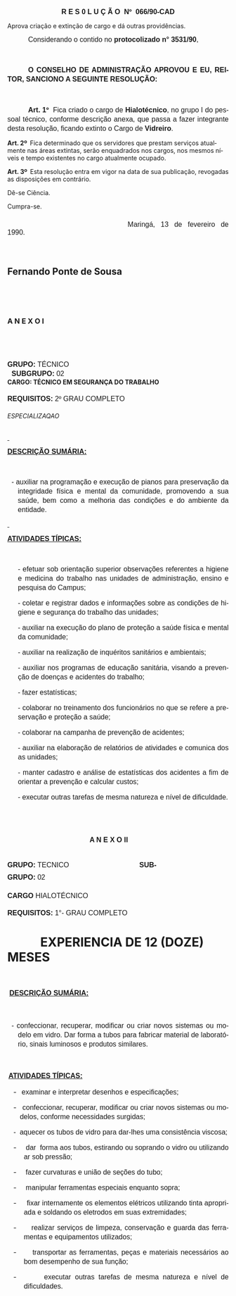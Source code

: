 <body lang=PT-BR style='tab-interval:35.45pt'>

<div class=Section1>

<p class=MsoNormal align=center style='text-align:center'><![if !supportEmptyParas]>&nbsp;<![endif]><o:p></o:p></p>

<p class=MsoNormal align=center style='text-align:center'><b style='mso-bidi-font-weight:
normal'><span style='font-size:12.0pt;mso-bidi-font-size:10.0pt;font-family:
Arial'>R E S 0 L U Ç Ã O<span style="mso-spacerun: yes">  </span>Nº<span
style="mso-spacerun: yes">  </span>066/90-CAD<o:p></o:p></span></b></p>

<p class=MsoBodyTextIndent>Aprova criação e extinção de cargo e dá outras
providências.</p>

<p class=MsoNormal style='text-indent:35.45pt'><span style='font-size:12.0pt;
mso-bidi-font-size:10.0pt;font-family:Arial'>Considerando o contido no <b>protocolizado
n° 3531/90</b>,<o:p></o:p></span></p>

<p class=MsoNormal style='line-height:150%'><span style='font-size:12.0pt;
mso-bidi-font-size:10.0pt;font-family:Arial'><![if !supportEmptyParas]>&nbsp;<![endif]><o:p></o:p></span></p>

<p class=MsoNormal style='text-align:justify;text-indent:35.45pt;line-height:
150%'><b><span style='font-size:12.0pt;mso-bidi-font-size:10.0pt;font-family:
Arial'>O CONSELHO DE ADMINISTRAÇÃO APROVOU E EU, REITOR, SANCIONO A SEGUINTE
RESOLUÇÃO:<o:p></o:p></span></b></p>

<p class=MsoNormal style='line-height:150%'><span style='font-size:12.0pt;
mso-bidi-font-size:10.0pt;font-family:Arial'><![if !supportEmptyParas]>&nbsp;<![endif]><o:p></o:p></span></p>

<p class=MsoNormal style='text-align:justify;text-indent:35.45pt;line-height:
150%'><b><span style='font-size:12.0pt;mso-bidi-font-size:10.0pt;font-family:
Arial'>Art. 1º<span style="mso-spacerun: yes">  </span></span></b><span
style='font-size:12.0pt;mso-bidi-font-size:10.0pt;font-family:Arial'>Fica
criado o cargo de <b style='mso-bidi-font-weight:normal'>Hialotécnico</b><span
style='mso-bidi-font-weight:bold'>,</span><b style='mso-bidi-font-weight:normal'>
</b>no grupo I do pessoal técnico, conforme descrição anexa, que passa a fazer
integrante desta resolução, ficando extinto o Cargo de <b style='mso-bidi-font-weight:
normal'>Vidreiro</b><span style='mso-bidi-font-weight:bold'>.</span><b
style='mso-bidi-font-weight:normal'><o:p></o:p></b></span></p>

<p class=MsoBodyTextIndent2><b>Art. 2º<span style="mso-spacerun: yes">  </span></b>Fica
determinado que os servidores que prestam serviços atualmente nas áreas
extintas, serão enquadrados nos cargos, nos mesmos níveis e tempo existentes no
cargo atualmente ocupado.</p>

<p class=MsoBodyTextIndent3 style='text-align:justify'><b>Art. 3º<span
style="mso-spacerun: yes">  </span></b>Esta resolução entra em vigor na data de
sua publicação, revogadas as disposições em contrário.</p>

<p class=MsoBodyTextIndent3>Dê-se Ciência.</p>

<p class=MsoBodyTextIndent3 style='margin-bottom:18.0pt'>Cumpra-se.</p>

<p class=MsoNormal style='margin-bottom:14.4pt;text-align:justify;text-indent:
205.55pt'><span style='font-size:12.0pt;mso-bidi-font-size:10.0pt;font-family:
Arial'>Maringá, 13 de fevereiro de 1990.<o:p></o:p></span></p>

<p class=MsoNormal style='margin-bottom:14.4pt;text-align:justify;text-indent:
205.55pt'><span style='font-size:12.0pt;mso-bidi-font-size:10.0pt;font-family:
Arial'><![if !supportEmptyParas]>&nbsp;<![endif]><o:p></o:p></span></p>

<h2>Fernando Ponte de Sousa</h2>

<p class=MsoNormal><span style='font-size:12.0pt;mso-bidi-font-size:10.0pt;
font-family:Arial'><![if !supportEmptyParas]>&nbsp;<![endif]><o:p></o:p></span></p>

<p class=MsoNormal><span style='font-size:12.0pt;mso-bidi-font-size:10.0pt;
font-family:Arial'><![if !supportEmptyParas]>&nbsp;<![endif]><o:p></o:p></span></p>

<h3>A N E X O I</h3>

<p class=MsoNormal><![if !supportEmptyParas]>&nbsp;<![endif]><o:p></o:p></p>

<p class=MsoNormal><![if !supportEmptyParas]>&nbsp;<![endif]><o:p></o:p></p>

<p class=MsoNormal style='margin-top:0cm;margin-right:89.85pt;margin-bottom:
0cm;margin-left:7.1pt;margin-bottom:.0001pt;text-indent:-7.1pt;line-height:
150%;tab-stops:205.2pt'><b><span style='font-size:12.0pt;mso-bidi-font-size:
10.0pt;font-family:Arial'>GRUPO: </span></b><span style='font-size:12.0pt;
mso-bidi-font-size:10.0pt;font-family:Arial'>TÉCNICO<span style="mso-spacerun:
yes">                                              </span><b>SU</b><b
style='mso-bidi-font-weight:normal'>BGRUPO: </b>02 <o:p></o:p></span></p>

<h4 style='margin-top:0cm'><b>CARGO: </b>TÉCNICO EM SEGURANÇA DO TRABALHO</h4>

<p class=MsoNormal style='margin-right:2.45pt;line-height:150%'><b
style='mso-bidi-font-weight:normal'><span style='font-size:12.0pt;mso-bidi-font-size:
10.0pt;font-family:Arial'>REQUISITOS: </span></b><span style='font-size:12.0pt;
mso-bidi-font-size:10.0pt;font-family:Arial'>2º GRAU COMPLETO<o:p></o:p></span></p>

<h6>ESPECIALIZAQAO</h6>

<p class=MsoNormal><b style='mso-bidi-font-weight:normal'><u><span
style='font-size:12.0pt;mso-bidi-font-size:10.0pt;font-family:Arial'><![if !supportEmptyParas]>&nbsp;<![endif]><o:p></o:p></span></u></b></p>

<p class=MsoNormal><b style='mso-bidi-font-weight:normal'><u><span
style='font-size:12.0pt;mso-bidi-font-size:10.0pt;font-family:Arial'>DESCRIÇÃO
SUMÁRIA:</span></u></b><b style='mso-bidi-font-weight:normal'><span
style='font-size:12.0pt;mso-bidi-font-size:10.0pt;font-family:Arial'><o:p></o:p></span></b></p>

<p class=MsoNormal style='margin-left:17.85pt;text-align:justify;text-indent:
-10.75pt;line-height:150%'><span style='font-size:12.0pt;mso-bidi-font-size:
10.0pt;font-family:Arial;mso-bidi-font-weight:bold'><![if !supportEmptyParas]>&nbsp;<![endif]><o:p></o:p></span></p>

<p class=MsoNormal style='margin-left:17.85pt;text-align:justify;text-indent:
-10.75pt;line-height:150%'><span style='font-size:12.0pt;mso-bidi-font-size:
10.0pt;font-family:Arial;mso-bidi-font-weight:bold'>-</span><b
style='mso-bidi-font-weight:normal'><span style='font-size:12.0pt;mso-bidi-font-size:
10.0pt;font-family:Arial'> </span></b><span style='font-size:12.0pt;mso-bidi-font-size:
10.0pt;font-family:Arial;mso-bidi-font-weight:bold'>a</span><span
style='font-size:12.0pt;mso-bidi-font-size:10.0pt;font-family:Arial'>uxiliar na
programação e execução de pianos para preservação da integridade física e
mental da comunidade, promovendo a sua saúde, bem como a melhoria das condições
e do ambiente da entidade.<o:p></o:p></span></p>

<p class=MsoNormal style='text-align:justify;line-height:13.8pt'><b
style='mso-bidi-font-weight:normal'><u><span style='font-size:12.0pt;
mso-bidi-font-size:10.0pt;font-family:Arial'><![if !supportEmptyParas]>&nbsp;<![endif]><o:p></o:p></span></u></b></p>

<p class=MsoNormal style='text-align:justify;line-height:13.8pt'><b
style='mso-bidi-font-weight:normal'><u><span style='font-size:12.0pt;
mso-bidi-font-size:10.0pt;font-family:Arial'>ATIVIDADES TÍPICAS:<o:p></o:p></span></u></b></p>

<p class=MsoNormal style='margin-left:18.0pt;text-align:justify;line-height:
150%'><span style='font-size:12.0pt;mso-bidi-font-size:10.0pt;font-family:Arial'><![if !supportEmptyParas]>&nbsp;<![endif]><o:p></o:p></span></p>

<p class=MsoNormal style='margin-left:18.0pt;text-align:justify;line-height:
150%'><span style='font-size:12.0pt;mso-bidi-font-size:10.0pt;font-family:Arial'>-
efetuar sob orientação superior observações referentes a higiene e medicina do
trabalho nas unidades de administração, ensino e pesquisa do Campus;<o:p></o:p></span></p>

<p class=MsoNormal style='margin-left:18.0pt;text-align:justify;line-height:
150%'><span style='font-size:12.0pt;mso-bidi-font-size:10.0pt;font-family:Arial'>-
coletar e registrar dados e informações sobre as condições de higiene e
segurança do trabalho das unidades;<o:p></o:p></span></p>

<p class=MsoNormal style='margin-left:18.0pt;text-align:justify;line-height:
150%;tab-stops:331.2pt'><span style='font-size:12.0pt;mso-bidi-font-size:10.0pt;
font-family:Arial'>- auxiliar na execução do plano de proteção a saúde física e
mental da comunidade;<o:p></o:p></span></p>

<p class=MsoNormal style='margin-left:18.0pt;text-align:justify;line-height:
150%'><span style='font-size:12.0pt;mso-bidi-font-size:10.0pt;font-family:Arial'>-
auxiliar na realização de inquéritos sanitários e ambientais;<o:p></o:p></span></p>

<p class=MsoNormal style='margin-left:18.0pt;text-align:justify;line-height:
150%'><span style='font-size:12.0pt;mso-bidi-font-size:10.0pt;font-family:Arial'>-
auxiliar nos programas de educação sanitária, visando a prevenção de doenças e
acidentes do trabalho;<o:p></o:p></span></p>

<p class=MsoNormal style='margin-left:18.0pt;line-height:150%'><span
style='font-size:12.0pt;mso-bidi-font-size:10.0pt;font-family:Arial'>- fazer
estatísticas;<o:p></o:p></span></p>

<p class=MsoNormal style='margin-left:18.0pt;text-align:justify;line-height:
150%'><span style='font-size:12.0pt;mso-bidi-font-size:10.0pt;font-family:Arial'>-
colaborar no treinamento dos funcionários no que se refere a preservação e
proteção a saúde;<o:p></o:p></span></p>

<p class=MsoNormal style='margin-left:18.0pt;text-align:justify;line-height:
150%'><span style='font-size:12.0pt;mso-bidi-font-size:10.0pt;font-family:Arial'>-
colaborar na campanha de prevenção de acidentes;<o:p></o:p></span></p>

<p class=MsoNormal style='margin-left:18.0pt;text-align:justify;line-height:
150%'><span style='font-size:12.0pt;mso-bidi-font-size:10.0pt;font-family:Arial'>-
auxiliar na elaboração de relatórios de atividades e comunica dos as unidades;<o:p></o:p></span></p>

<p class=MsoNormal style='margin-left:18.0pt;text-align:justify;line-height:
150%'><span style='font-size:12.0pt;mso-bidi-font-size:10.0pt;font-family:Arial'>-
manter cadastro e análise de estatísticas dos acidentes a fim de orientar a
prevenção e calcular custos;<o:p></o:p></span></p>

<p class=MsoNormal style='margin-left:18.0pt;line-height:150%'><span
style='font-size:12.0pt;mso-bidi-font-size:10.0pt;font-family:Arial;mso-bidi-font-weight:
bold'>- executar outras tarefas de mesma natureza e nível de dificuldade</span><span
style='font-size:12.0pt;mso-bidi-font-size:10.0pt;font-family:Arial'>.<o:p></o:p></span></p>

<p class=MsoNormal><span style='font-size:12.0pt;mso-bidi-font-size:10.0pt;
font-family:Arial'><![if !supportEmptyParas]>&nbsp;<![endif]><o:p></o:p></span></p>

<p class=MsoNormal><span style='font-size:12.0pt;mso-bidi-font-size:10.0pt;
font-family:Arial'><![if !supportEmptyParas]>&nbsp;<![endif]><o:p></o:p></span></p>

<p class=MsoNormal style='margin-left:140.4pt'><b style='mso-bidi-font-weight:
normal'><span style='font-size:12.0pt;mso-bidi-font-size:10.0pt;font-family:
Arial'>A N E X O II<o:p></o:p></span></b></p>

<p class=MsoNormal style='margin-top:25.2pt;margin-right:86.4pt;margin-bottom:
0cm;margin-left:0cm;margin-bottom:.0001pt;line-height:200%;tab-stops:212.4pt'><b><span
style='font-size:12.0pt;mso-bidi-font-size:10.0pt;font-family:Arial'>GRUPO: </span></b><span
style='font-size:12.0pt;mso-bidi-font-size:10.0pt;font-family:Arial'>TECNICO<span
style='mso-tab-count:1'>                                    </span><b
style='mso-bidi-font-weight:normal'>SUBGRUPO: </b>02<o:p></o:p></span></p>

<p class=MsoNormal style='margin-right:86.45pt;line-height:200%;tab-stops:212.4pt'><b><span
style='font-size:12.0pt;mso-bidi-font-size:10.0pt;font-family:Arial'>CARGO </span></b><span
style='font-size:12.0pt;mso-bidi-font-size:10.0pt;font-family:Arial'>HIALOTÉCNICO<o:p></o:p></span></p>

<p class=MsoNormal style='line-height:150%'><b style='mso-bidi-font-weight:
normal'><span style='font-size:12.0pt;mso-bidi-font-size:10.0pt;font-family:
Arial'>REQUISITOS: </span></b><span style='font-size:12.0pt;mso-bidi-font-size:
10.0pt;font-family:Arial'>1°- GRAU COMPLETO<o:p></o:p></span></p>

<h1 style='text-indent:56.25pt'>EXPERIENCIA DE 12 (DOZE) MESES</h1>

<p class=MsoNormal style='line-height:150%'><span style='font-size:12.0pt;
mso-bidi-font-size:10.0pt;font-family:Arial'><![if !supportEmptyParas]>&nbsp;<![endif]><o:p></o:p></span></p>

<p class=MsoNormal style='line-height:17.4pt'><span style='font-size:12.0pt;
mso-bidi-font-size:10.0pt;font-family:Arial'><span style="mso-spacerun:
yes"> </span><b><u>DESCRIÇÃO </u></b><b style='mso-bidi-font-weight:normal'><u>SUMÁRIA:<o:p></o:p></u></b></span></p>

<p class=MsoNormal style='line-height:17.4pt'><b style='mso-bidi-font-weight:
normal'><span style='font-size:12.0pt;mso-bidi-font-size:10.0pt;font-family:
Arial'><![if !supportEmptyParas]>&nbsp;<![endif]><o:p></o:p></span></b></p>

<p class=MsoNormal style='margin-left:18.0pt;text-align:justify;text-indent:
-10.8pt;line-height:150%'><span style='font-size:12.0pt;mso-bidi-font-size:
10.0pt;font-family:Arial;mso-bidi-font-weight:bold'>-</span><b
style='mso-bidi-font-weight:normal'><span style='font-size:12.0pt;mso-bidi-font-size:
10.0pt;font-family:Arial'> </span></b><span style='font-size:12.0pt;mso-bidi-font-size:
10.0pt;font-family:Arial;mso-bidi-font-weight:bold'>c</span><span
style='font-size:12.0pt;mso-bidi-font-size:10.0pt;font-family:Arial'>onfeccionar,
recuperar, modificar ou criar novos sistemas ou modelo em vidro. Dar forma a
tubos para fabricar material de laboratório, sinais luminosos e produtos
similares.<o:p></o:p></span></p>

<p class=MsoNormal style='line-height:150%'><span style='font-size:12.0pt;
mso-bidi-font-size:10.0pt;font-family:Arial'><![if !supportEmptyParas]>&nbsp;<![endif]><o:p></o:p></span></p>

<p class=MsoNormal style='margin-left:1.8pt;line-height:19.2pt'><b
style='mso-bidi-font-weight:normal'><u><span style='font-size:12.0pt;
mso-bidi-font-size:10.0pt;font-family:Arial'>ATIVIDADES TÍPICAS:<o:p></o:p></span></u></b></p>

<p class=MsoNormal style='margin-left:21.3pt;text-align:justify;text-indent:
-11.2pt;line-height:150%;mso-list:l0 level1 lfo1'><![if !supportLists]><span
style='font-size:12.0pt;mso-bidi-font-size:10.0pt'>-<span style='font:7.0pt "Times New Roman"'>&nbsp;&nbsp;&nbsp;&nbsp;
</span></span><![endif]><span style='font-size:12.0pt;mso-bidi-font-size:10.0pt;
font-family:Arial'>examinar e interpretar desenhos e especificações;<o:p></o:p></span></p>

<p class=MsoNormal style='margin-left:21.3pt;text-align:justify;text-indent:
-11.2pt;line-height:150%;mso-list:l0 level1 lfo1'><![if !supportLists]><span
style='font-size:12.0pt;mso-bidi-font-size:10.0pt'>-<span style='font:7.0pt "Times New Roman"'>&nbsp;&nbsp;&nbsp;&nbsp;
</span></span><![endif]><span style='font-size:12.0pt;mso-bidi-font-size:10.0pt;
font-family:Arial'>confeccionar, recuperar, modificar ou criar novos sistemas
ou modelos, conforme necessidades surgidas;<o:p></o:p></span></p>

<p class=MsoNormal style='margin-left:21.3pt;text-indent:-14.2pt;line-height:
150%'><span style='font-size:12.0pt;mso-bidi-font-size:10.0pt;font-family:Arial'><span
style="mso-spacerun: yes"> </span>-<span style="mso-spacerun: yes"> 
</span>aquecer os tubos de vidro para dar-lhes uma consistência viscosa;<o:p></o:p></span></p>

<p class=MsoNormal style='margin-left:28.1pt;text-align:justify;text-indent:
-18.0pt;line-height:150%;mso-list:l0 level1 lfo1;tab-stops:list 28.1pt'><![if !supportLists]><span
style='font-size:12.0pt;mso-bidi-font-size:10.0pt'>-<span style='font:7.0pt "Times New Roman"'>&nbsp;&nbsp;&nbsp;&nbsp;&nbsp;&nbsp;&nbsp;&nbsp;
</span></span><![endif]><span style='font-size:12.0pt;mso-bidi-font-size:10.0pt;
font-family:Arial'>dar<span style="mso-spacerun: yes">  </span>forma aos tubos,
estirando ou soprando o vidro ou utilizando ar sob pressão;<o:p></o:p></span></p>

<p class=MsoNormal style='margin-left:28.1pt;text-align:justify;text-indent:
-18.0pt;line-height:150%;mso-list:l0 level1 lfo1;tab-stops:list 28.1pt'><![if !supportLists]><span
style='font-size:12.0pt;mso-bidi-font-size:10.0pt'>-<span style='font:7.0pt "Times New Roman"'>&nbsp;&nbsp;&nbsp;&nbsp;&nbsp;&nbsp;&nbsp;&nbsp;
</span></span><![endif]><span style='font-size:12.0pt;mso-bidi-font-size:10.0pt;
font-family:Arial'>fazer curvaturas e união de seções do tubo;<o:p></o:p></span></p>

<p class=MsoNormal style='margin-left:28.1pt;text-align:justify;text-indent:
-18.0pt;line-height:150%;mso-list:l0 level1 lfo1;tab-stops:list 28.1pt'><![if !supportLists]><span
style='font-size:12.0pt;mso-bidi-font-size:10.0pt'>-<span style='font:7.0pt "Times New Roman"'>&nbsp;&nbsp;&nbsp;&nbsp;&nbsp;&nbsp;&nbsp;&nbsp;
</span></span><![endif]><span style='font-size:12.0pt;mso-bidi-font-size:10.0pt;
font-family:Arial'>manipular ferramentas especiais enquanto sopra;<o:p></o:p></span></p>

<p class=MsoNormal style='margin-left:28.1pt;text-align:justify;text-indent:
-18.0pt;line-height:150%;mso-list:l0 level1 lfo1;tab-stops:list 28.1pt'><![if !supportLists]><span
style='font-size:12.0pt;mso-bidi-font-size:10.0pt'>-<span style='font:7.0pt "Times New Roman"'>&nbsp;&nbsp;&nbsp;&nbsp;&nbsp;&nbsp;&nbsp;&nbsp;
</span></span><![endif]><span style='font-size:12.0pt;mso-bidi-font-size:10.0pt;
font-family:Arial'>fixar internamente os elementos elétricos utilizando tinta
apropriada e soldando os eletrodos em suas extremidades;<o:p></o:p></span></p>

<p class=MsoNormal style='margin-left:28.1pt;text-align:justify;text-indent:
-18.0pt;line-height:150%;mso-list:l0 level1 lfo1;tab-stops:list 28.1pt'><![if !supportLists]><span
style='font-size:12.0pt;mso-bidi-font-size:10.0pt'>-<span style='font:7.0pt "Times New Roman"'>&nbsp;&nbsp;&nbsp;&nbsp;&nbsp;&nbsp;&nbsp;&nbsp;
</span></span><![endif]><span style='font-size:12.0pt;mso-bidi-font-size:10.0pt;
font-family:Arial'>realizar serviços de limpeza, conservação e guarda das
ferramentas e equipamentos utilizados;<o:p></o:p></span></p>

<p class=MsoNormal style='margin-left:28.1pt;text-align:justify;text-indent:
-18.0pt;line-height:150%;mso-list:l0 level1 lfo1;tab-stops:list 28.1pt'><![if !supportLists]><span
style='font-size:12.0pt;mso-bidi-font-size:10.0pt'>-<span style='font:7.0pt "Times New Roman"'>&nbsp;&nbsp;&nbsp;&nbsp;&nbsp;&nbsp;&nbsp;&nbsp;
</span></span><![endif]><span style='font-size:12.0pt;mso-bidi-font-size:10.0pt;
font-family:Arial'>transportar as ferramentas, peças e materiais necessários ao
bom desempenho de sua função;<o:p></o:p></span></p>

<p class=MsoNormal style='margin-left:28.1pt;text-align:justify;text-indent:
-18.0pt;line-height:150%;mso-list:l0 level1 lfo1;tab-stops:list 28.1pt'><![if !supportLists]><span
style='font-size:12.0pt;mso-bidi-font-size:10.0pt'>-<span style='font:7.0pt "Times New Roman"'>&nbsp;&nbsp;&nbsp;&nbsp;&nbsp;&nbsp;&nbsp;&nbsp;
</span></span><![endif]><span style='font-size:12.0pt;mso-bidi-font-size:10.0pt;
font-family:Arial'>executar outras tarefas de mesma natureza e nível de
dificuldades.<o:p></o:p></span></p>

<p class=MsoNormal><span style='font-size:12.0pt;mso-bidi-font-size:10.0pt;
font-family:Arial'><![if !supportEmptyParas]>&nbsp;<![endif]><o:p></o:p></span></p>

</div>

</body>
